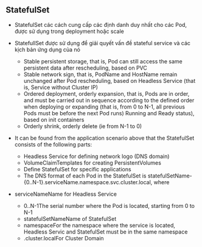 ## StatefulSet

- StatefulSet các cách cung cấp các định danh duy nhất cho các Pod, được sử dụng trong deployment hoặc scale

- StatefullSet được sử dụng để giải quyết vấn đề stateful service và các kịch bản ứng dụng của nó

  - Stable persistent storage, that is, Pod can still access the same persistent data after rescheduling, based on PVC
  - Stable network sign, that is, PodName and HostName remain unchanged after Pod rescheduling, based on Headless Service (that is, Service without Cluster IP)
  - Ordered deployment, orderly expansion, that is, Pods are in order, and must be carried out in sequence according to the defined order when deploying or expanding (that is, from 0 to N-1, all previous Pods must be before the next Pod runs) Running and Ready status), based on init containers
  - Orderly shrink, orderly delete (ie from N-1 to 0)

- It can be found from the application scenario above that the StatefulSet consists of the following parts:

  - Headless Service for defining network logo (DNS domain)
  - VolumeClaimTemplates for creating PersistentVolumes
  - Define StatefulSet for specific applications
  - The DNS format of each Pod in the StatefulSet is statefulSetName-{0..N-1}.serviceName.namespace.svc.cluster.local, where

- serviceNameName for Headless Service
  - 0..N-1The serial number where the Pod is located, starting from 0 to N-1
  - statefulSetNameName of StatefulSet
  - namespaceFor the namespace where the service is located, Headless Servic and StatefulSet must be in the same namespace
  - .cluster.localFor Cluster Domain
